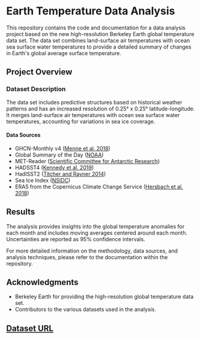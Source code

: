 # Earth Temperature Data Analysis

This repository contains the code and documentation for a data analysis project based on the new high-resolution Berkeley Earth global temperature data set. The data set combines land-surface air temperatures with ocean sea surface water temperatures to provide a detailed summary of changes in Earth's global average surface temperature.

## Project Overview

### Dataset Description

The data set includes predictive structures based on historical weather patterns and has an increased resolution of 0.25° x 0.25° latitude-longitude. It merges land-surface air temperatures with ocean sea surface water temperatures, accounting for variations in sea ice coverage.

#### Data Sources

- GHCN-Monthly v4 ([Menne et al. 2018](https://doi.org/10.1175/JCLI-D-18-0094.1))
- Global Summary of the Day ([NOAA](https://www.ncei.noaa.gov/products/global-summary-day))
- MET-Reader ([Scientific Committee for Antarctic Research](https://legacy.bas.ac.uk/met/READER/))
- HADSST4 ([Kennedy et al. 2019](https://doi.org/10.1029/2018JD029867))
- HadISST2 ([Titcher and Rayner 2014](https://doi.org/10.1002/2013JD020316))
- Sea Ice Index ([NSIDC](https://nsidc.org/data/g02135/versions/3))
- ERA5 from the Copernicus Climate Change Service ([Hersbach et al. 2018](http://doi.org/10.24381/cds.adbb2d47))

## Results

The analysis provides insights into the global temperature anomalies for each month and includes moving averages centered around each month. Uncertainties are reported as 95% confidence intervals.

For more detailed information on the methodology, data sources, and analysis techniques, please refer to the documentation within the repository.

## Acknowledgments

- Berkeley Earth for providing the high-resolution global temperature data set.
- Contributors to the various datasets used in the analysis.

## [Dataset URL](https://www.kaggle.com/datasets/joebeachcapital/global-earth-temperatures)
